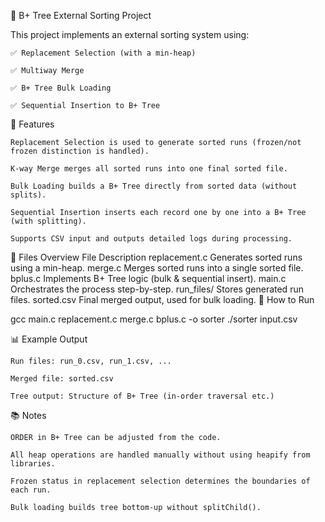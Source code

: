 📁 B+ Tree External Sorting Project

This project implements an external sorting system using:

    ✅ Replacement Selection (with a min-heap)

    ✅ Multiway Merge

    ✅ B+ Tree Bulk Loading

    ✅ Sequential Insertion to B+ Tree

📌 Features

    Replacement Selection is used to generate sorted runs (frozen/not frozen distinction is handled).

    K-way Merge merges all sorted runs into one final sorted file.

    Bulk Loading builds a B+ Tree directly from sorted data (without splits).

    Sequential Insertion inserts each record one by one into a B+ Tree (with splitting).

    Supports CSV input and outputs detailed logs during processing.

🔧 Files Overview
File	Description
replacement.c	Generates sorted runs using a min-heap.
merge.c	Merges sorted runs into a single sorted file.
bplus.c	Implements B+ Tree logic (bulk & sequential insert).
main.c	Orchestrates the process step-by-step.
run_files/	Stores generated run files.
sorted.csv	Final merged output, used for bulk loading.
🚀 How to Run

gcc main.c replacement.c merge.c bplus.c -o sorter
./sorter input.csv

📊 Example Output

    Run files: run_0.csv, run_1.csv, ...

    Merged file: sorted.csv

    Tree output: Structure of B+ Tree (in-order traversal etc.)

📚 Notes

    ORDER in B+ Tree can be adjusted from the code.

    All heap operations are handled manually without using heapify from libraries.

    Frozen status in replacement selection determines the boundaries of each run.

    Bulk loading builds tree bottom-up without splitChild().
